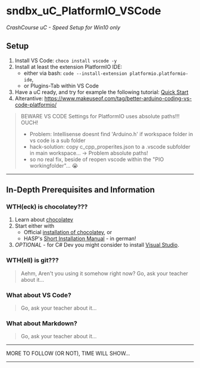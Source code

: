 # sndbx_uC_PlatformIO_VSCode

*CrashCourse uC - Speed Setup for Win10 only*

## Setup

1. Install VS Code: `choco install vscode -y`
1. Install at least the extension PlatformIO IDE:
   - either via bash: `code --install-extension platformio.platformio-ide`,
   - or Plugins-Tab within VS Code
1. Have a uC ready, and try for example the following tutorial: [Quick Start](https://docs.platformio.org/en/latest/ide/vscode.html#quick-start)
1. Alterantive: <https://www.makeuseof.com/tag/better-arduino-coding-vs-code-platformio/>

> BEWARE VS CODE Settings for PlatformIO uses absolute paths!!! OUCH!
>   - Problem: Intellisense doesnt find 'Arduino.h' if workspace folder in vs code is a sub folder 
>   - hack-solution: copy c_cpp_properites.json to a .vscode subfolder in main workspace... -> Problem absolute paths!
>   - so no real fix, beside of reopen vscode within the "PIO workingfolder"... :sob:

-----

## In-Depth Prerequisites and Information

### WTH(eck) is chocolatey???

1. Learn about [chocolatey](https://chocolatey.org/) 
2. Start either with 
   - Official [installation of chocolatey](https://chocolatey.org/install), or
   - HASP's [Short Installation Manual](./doc/SEW0-00-General_Installation_Instructions.md) - in german!
3. *OPTIONAL* - for C# Dev you might consider to install [Visual Studio](./doc/SEW2-00-Installation_VS2019.md).

### WTH(ell) is git???

> Aehm, Aren't you using it somehow right now? Go, ask your teacher about it...

### What about VS Code?

> Go, ask your teacher about it...

### What about Markdown?

> Go, ask your teacher about it...

-----
MORE TO FOLLOW (OR NOT), TIME WILL SHOW...

-----

